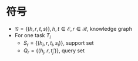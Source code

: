 # 符号
- $\mathcal{G}=\{(h,r,t,s)\}, h,t\in \mathcal{E}, r\in \mathcal{R}$, knowledge graph
- For one task $T_i$
  - $S_r=\{(h_i,r,t_i,s_i) \}$, support set
  - $Q_r=\{(h_j,r,t_j') \}$, query set
